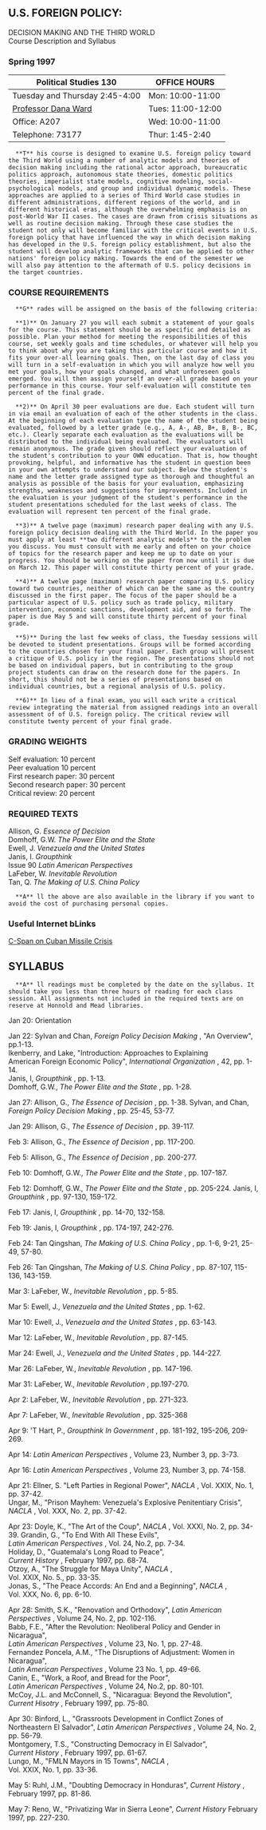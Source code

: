 ## U.S. FOREIGN POLICY:  
DECISION MAKING AND THE THIRD WORLD  
Course Description and Syllabus

### Spring 1997

**Political Studies 130** | **OFFICE HOURS**  
---|---  
Tuesday and Thursday 2:45-4:00 | Mon: 10:00-11:00  
[Professor Dana Ward](../../Homepage.html) | Tues: 11:00-12:00  
Office: A207 | Wed: 10:00-11:00  
Telephone: 73177 | Thur: 1:45-2:40  
  
      **T** his course is designed to examine U.S. foreign policy toward the Third World using a number of analytic models and theories of decision making including the rational actor approach, bureaucratic politics approach, autonomous state theories, domestic politics theories, imperialist state models, cognitive modeling, social-psychological models, and group and individual dynamic models. These approaches are applied to a series of Third World case studies in different administrations, different regions of the world, and in different historical eras, although the overwhelming emphasis is on post-World War II cases. The cases are drawn from crisis situations as well as routine decision making. Through these case studies the student not only will become familiar with the critical events in U.S. foreign policy that have influenced the way in which decision making has developed in the U.S. foreign policy establishment, but also the student will develop analytic frameworks that can be applied to other nations' foreign policy making. Towards the end of the semester we will also pay attention to the aftermath of U.S. policy decisions in the target countries. 

### COURSE REQUIREMENTS

      **G** rades will be assigned on the basis of the following criteria: 

      **1)** On January 27 you will each submit a statement of your goals for the course. This statement should be as specific and detailed as possible. Plan your method for meeting the responsibilities of this course, set weekly goals and time schedules, or whatever will help you to think about why you are taking this particular course and how it fits your over-all learning goals. Then, on the last day of class you will turn in a self-evaluation in which you will analyze how well you met your goals, how your goals changed, and what unforeseen goals emerged. You will then assign yourself an over-all grade based on your performance in this course. Your self-evaluation will constitute ten percent of the final grade. 

      **2)** On April 30 peer evaluations are due. Each student will turn in via email an evaluation of each of the other students in the class. At the beginning of each evaluation type the name of the student being evaluated, followed by a letter grade (e.g., A, A-, AB, B+, B, B-, BC, etc.). Clearly separate each evaluation as the evaluations will be distributed to the individual being evaluated. The evaluators will remain anonymous. The grade given should reflect your evaluation of the student's contribution to your OWN education. That is, how thought provoking, helpful, and informative has the student in question been in your own attempts to understand our subject. Below the student's name and the letter grade assigned type as thorough and thoughtful an analysis as possible of the basis for your evaluation, emphasizing strengths, weaknesses and suggestions for improvements. Included in the evaluation is your judgment of the student's performance in the student presentations scheduled for the last weeks of class. The evaluation will represent ten percent of the final grade. 

      **3)** A twelve page (maximum) research paper dealing with any U.S. foreign policy decision dealing with the Third World. In the paper you must apply at least **two different analytic models** to the problem you discuss. You must consult with me early and often on your choice of topics for the research paper and keep me up to date on your progress. You should be working on the paper from now until it is due on March 12. This paper will constitute thirty percent of your grade. 

      **4)** A twelve page (maximum) research paper comparing U.S. policy toward two countries, neither of which can be the same as the country discussed in the first paper. The focus of the paper should be a particular aspect of U.S. policy such as trade policy, military intervention, economic sanctions, development aid, and so forth. The paper is due May 5 and will constitute thirty percent of your final grade. 

      **5)** During the last few weeks of class, the Tuesday sessions will be devoted to student presentations. Groups will be formed according to the countries chosen for your final paper. Each group will present a critique of U.S. policy in the region. The presentations should not be based on individual papers, but in contributing to the group project students can draw on the research done for the papers. In short, this should not be a series of presentations based on individual countries, but a regional analysis of U.S. policy. 

      **6)** In lieu of a final exam, you will each write a critical review integrating the material from assigned readings into an overall assessment of of U.S. foreign policy. The critical review will constitute twenty percent of your final grade. 

### GRADING WEIGHTS

Self evaluation: 10 percent  
Peer evaluation 10 percent  
First research paper: 30 percent  
Second research paper: 30 percent  
Critical review: 20 percent  

### REQUIRED TEXTS

Allison, G. _Essence of Decision_  
Domhoff, G.W. _The Power Elite and the State_  
Ewell, J. _Venezuela and the United States_  
Janis, I. _Groupthink_  
Issue 90 _Latin American Perspectives_  
LaFeber, W. _Inevitable Revolution_  
Tan, Q. _The Making of U.S. China Policy_  

      **A** ll the above are also available in the library if you want to avoid the cost of purchasing personal copies. 

### Useful Internet bLinks

[C-Span on Cuban Missile Crisis](http://www.c-span.org/guide/society/cuba/)  

## SYLLABUS

      **A** ll readings must be completed by the date on the syllabus. It should take you less than three hours of reading for each class session. All assignments not included in the required texts are on reserve at Honnold and Mead libraries. 

Jan 20: Orientation  
  
Jan 22: Sylvan and Chan, _Foreign Policy Decision Making_ ,          "An
Overview", pp.1-13.  
Ikenberry, and Lake, "Introduction: Approaches to Explaining  
     American Foreign Economic Policy", _International Organization_ , 42, pp. 1-14.  
Janis, I, _Groupthink_ , pp. 1-13.  
Domhoff, G.W., _The Power Elite and the State_ , pp. 1-28.  
  
Jan 27: Allison, G., _The Essence of Decision_ , pp. 1-38.     Sylvan, and
Chan, _Foreign Policy Decision Making_ , pp. 25-45, 53-77.  
  
Jan 29: Allison, G., _The Essence of Decision_ , pp. 39-117.  
  
Feb 3: Allison, G., _The Essence of Decision_ , pp. 117-200.  
  
Feb 5: Allison, G., _The Essence of Decision_ , pp. 200-277.  
  
Feb 10: Domhoff, G.W., _The Power Elite and the State_ , pp. 107-187.  
  
Feb 12: Domhoff, G.W., _The Power Elite and the State_ , pp. 205-224.
Janis, I, _Groupthink_ , pp. 97-130, 159-172.  
  
Feb 17: Janis, I, _Groupthink_ , pp. 14-70, 132-158.  
  
Feb 19: Janis, I, _Groupthink_ , pp. 174-197, 242-276.  
  
Feb 24: Tan Qingshan, _The Making of U.S. China Policy_ ,     pp. 1-6, 9-21,
25-49, 57-80.  
  
Feb 26: Tan Qingshan, _The Making of U.S. China Policy_ ,     pp. 87-107,
115-136, 143-159.  
  
Mar 3: LaFeber, W., _Inevitable Revolution_ , pp. 5-85.  
  
Mar 5: Ewell, J., _Venezuela and the United States_ , pp. 1-62.  
  
Mar 10: Ewell, J., _Venezuela and the United States_ , pp. 63-143.  
  
Mar 12: LaFeber, W., _Inevitable Revolution_ , pp. 87-145.  
  
Mar 24: Ewell, J., _Venezuela and the United States_ , pp. 144-227.  
  
Mar 26: LaFeber, W., _Inevitable Revolution_ , pp. 147-196.  
  
Mar 31: LaFeber, W., _Inevitable Revolution_ , pp.197-270.  
  
Apr 2: LaFeber, W., _Inevitable Revolution_ , pp. 271-323.  
  
Apr 7: LaFeber, W., _Inevitable Revolution_ , pp. 325-368  
  
Apr 9: 'T Hart, P., _Groupthink In Government_ , pp. 181-192, 195-206,
209-269.  
  
Apr 14: _Latin American Perspectives_ , Volume 23, Number 3, pp. 3-73.  
  
Apr 16: _Latin American Perspectives_ , Volume 23, Number 3, pp. 74-158.  
  
Apr 21: Ellner, S. "Left Parties in Regional Power", _NACLA_ , Vol. XXIX,
No. 1, pp. 37-42.  
Ungar, M., "Prison Mayhem: Venezuela's Explosive Penitentiary Crisis",  
      _NACLA_ , Vol. XXX, No. 2, pp. 37-42.   
  
Apr 23: Doyle, K., "The Art of the Coup", _NACLA_ , Vol. XXXI, No. 2, pp.
34-39.     Grandin, G., "To End With All These Evils",  
      _Latin American Perspectives_ , Vol. 24, No.2, pp. 7-34.  
Holiday, D., "Guatemala's Long Road to Peace",  
      _Current History_ , February 1997, pp. 68-74.  
Otzoy, A., "The Struggle for Maya Unity", _NACLA_ ,  
     Vol. XXIX, No. 5., pp. 33-35.  
Jonas, S., "The Peace Accords: An End and a Beginning", _NACLA_ ,  
      Vol. XXX, No. 6, pp. 6-10.   
  
Apr 28: Smith, S.K., "Renovation and Orthodoxy", _Latin American Perspectives_
,          Volume 24, No. 2, pp. 102-116.  
Babb, F.E., "After the Revolution: Neoliberal Policy and Gender in Nicaragua",  
      _Latin American Perspectives_ , Volume 23, No. 1, pp. 27-48.  
Fernandez Poncela, A.M., "The Disruptions of Adjustment: Women in Nicaragua",  
      _Latin American Perspectives_ , Volume 23 No. 1, pp. 49-66.  
Canin, E., "Work, a Roof, and Bread for the Poor",  
      _Latin American Perspectives_ , Volume 24, No.2, pp. 80-101.  
McCoy, J.L. and McConnell, S., "Nicaragua: Beyond the Revolution",  
      _Current Hisotry_ , February 1997, pp. 75-80.   
  
Apr 30: Binford, L., "Grassroots Development in Conflict Zones of Northeastern
El Salvador", _Latin American Perspectives_ , Volume 24, No. 2, pp. 56-79.  
Montgomery, T.S., "Constructing Democracy in El Salvador",  
      _Current History_ , February 1997, pp. 61-67.  
Lungo, M., "FMLN Mayors in 15 Towns", _NACLA_ ,  
      Vol. XXIX, No. 1, pp. 33-36.   
  
May 5: Ruhl, J.M., "Doubting Democracy in Honduras", _Current History_ ,
February 1997, pp. 81-86.  
  
May 7: Reno, W., "Privatizing War in Sierra Leone", _Current History_
February 1997, pp. 227-230.  

